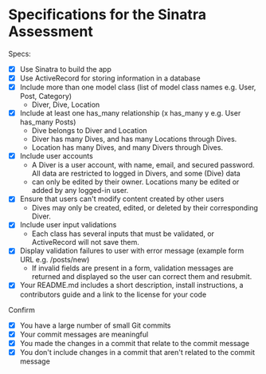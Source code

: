 # Specifications for the Sinatra Assessment

Specs:
- [x] Use Sinatra to build the app
- [x] Use ActiveRecord for storing information in a database
- [x] Include more than one model class (list of model class names e.g. User, Post, Category)
  - Diver, Dive, Location
- [x] Include at least one has_many relationship (x has_many y e.g. User has_many Posts)
  - Dive belongs to Diver and Location
  - Diver has many Dives, and has many Locations through Dives.
  - Location has many Dives, and many Divers through Dives.
- [x] Include user accounts
  - A Diver is a user account, with name, email, and secured password.  All data are restricted to logged in Divers, and some (Dive) data
  - can only be edited by their owner.  Locations many be edited or added by any logged-in user.
- [x] Ensure that users can't modify content created by other users
  - Dives may only be created, edited, or deleted by their corresponding Diver.
- [x] Include user input validations
  - Each class has several inputs that must be validated, or ActiveRecord will not save them.
- [x] Display validation failures to user with error message (example form URL e.g. /posts/new)
  - If invalid fields are present in a form, validation messages are returned and displayed so the user can correct them and resubmit.
- [x] Your README.md includes a short description, install instructions, a contributors guide and a link to the license for your code

Confirm
- [x] You have a large number of small Git commits
- [x] Your commit messages are meaningful
- [x] You made the changes in a commit that relate to the commit message
- [x] You don't include changes in a commit that aren't related to the commit message
